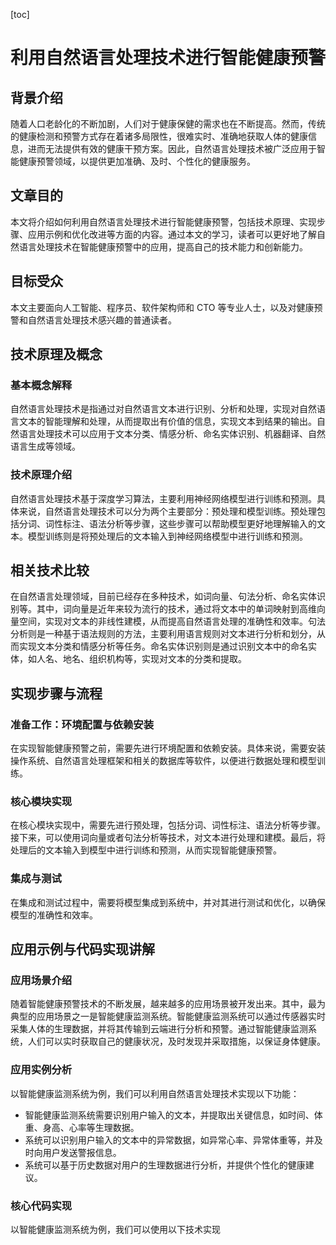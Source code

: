
[toc]                    
                
                
利用自然语言处理技术进行智能健康预警
==================================

背景介绍
-----------------

随着人口老龄化的不断加剧，人们对于健康保健的需求也在不断提高。然而，传统的健康检测和预警方式存在着诸多局限性，很难实时、准确地获取人体的健康信息，进而无法提供有效的健康干预方案。因此，自然语言处理技术被广泛应用于智能健康预警领域，以提供更加准确、及时、个性化的健康服务。

文章目的
-----------

本文将介绍如何利用自然语言处理技术进行智能健康预警，包括技术原理、实现步骤、应用示例和优化改进等方面的内容。通过本文的学习，读者可以更好地了解自然语言处理技术在智能健康预警中的应用，提高自己的技术能力和创新能力。

目标受众
------------

本文主要面向人工智能、程序员、软件架构师和 CTO 等专业人士，以及对健康预警和自然语言处理技术感兴趣的普通读者。

技术原理及概念
------------------------

### 基本概念解释

自然语言处理技术是指通过对自然语言文本进行识别、分析和处理，实现对自然语言文本的智能理解和处理，从而提取出有价值的信息，实现文本到结果的输出。自然语言处理技术可以应用于文本分类、情感分析、命名实体识别、机器翻译、自然语言生成等领域。

### 技术原理介绍

自然语言处理技术基于深度学习算法，主要利用神经网络模型进行训练和预测。具体来说，自然语言处理技术可以分为两个主要部分：预处理和模型训练。预处理包括分词、词性标注、语法分析等步骤，这些步骤可以帮助模型更好地理解输入的文本。模型训练则是将预处理后的文本输入到神经网络模型中进行训练和预测。

相关技术比较
------------------

在自然语言处理领域，目前已经存在多种技术，如词向量、句法分析、命名实体识别等。其中，词向量是近年来较为流行的技术，通过将文本中的单词映射到高维向量空间，实现对文本的非线性建模，从而提高自然语言处理的准确性和效率。句法分析则是一种基于语法规则的方法，主要利用语言规则对文本进行分析和划分，从而实现文本分类和情感分析等任务。命名实体识别则是通过识别文本中的命名实体，如人名、地名、组织机构等，实现对文本的分类和提取。

实现步骤与流程
----------------------

### 准备工作：环境配置与依赖安装

在实现智能健康预警之前，需要先进行环境配置和依赖安装。具体来说，需要安装操作系统、自然语言处理框架和相关的数据库等软件，以便进行数据处理和模型训练。

### 核心模块实现

在核心模块实现中，需要先进行预处理，包括分词、词性标注、语法分析等步骤。接下来，可以使用词向量或者句法分析等技术，对文本进行处理和建模。最后，将处理后的文本输入到模型中进行训练和预测，从而实现智能健康预警。

### 集成与测试

在集成和测试过程中，需要将模型集成到系统中，并对其进行测试和优化，以确保模型的准确性和效率。

应用示例与代码实现讲解
--------------------------------

### 应用场景介绍

随着智能健康预警技术的不断发展，越来越多的应用场景被开发出来。其中，最为典型的应用场景之一是智能健康监测系统。智能健康监测系统可以通过传感器实时采集人体的生理数据，并将其传输到云端进行分析和预警。通过智能健康监测系统，人们可以实时获取自己的健康状况，及时发现并采取措施，以保证身体健康。

### 应用实例分析

以智能健康监测系统为例，我们可以利用自然语言处理技术实现以下功能：

- 智能健康监测系统需要识别用户输入的文本，并提取出关键信息，如时间、体重、身高、心率等生理数据。
- 系统可以识别用户输入的文本中的异常数据，如异常心率、异常体重等，并及时向用户发送警报信息。
- 系统可以基于历史数据对用户的生理数据进行分析，并提供个性化的健康建议。

### 核心代码实现

以智能健康监测系统为例，我们可以使用以下技术实现

